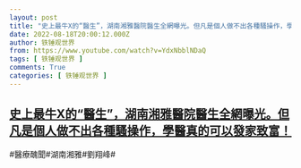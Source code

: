 ```yaml
---
layout: post
title: "史上最牛X的“醫生”，湖南湘雅醫院醫生全網曝光。但凡是個人做不出各種騷操作，學醫真的可以發家致富！"
date: 2022-08-18T20:00:12.000Z
author: 铁锤观世界
from: https://www.youtube.com/watch?v=YdxNbblNDaQ
tags: [ 铁锤观世界 ]
comments: True
categories: [ 铁锤观世界 ]
---
```

<!--1660852812000-->
[史上最牛X的“醫生”，湖南湘雅醫院醫生全網曝光。但凡是個人做不出各種騷操作，學醫真的可以發家致富！](https://www.youtube.com/watch?v=YdxNbblNDaQ)
------

<div>
#醫療醜聞#湖南湘雅#劉翔峰#
</div>
